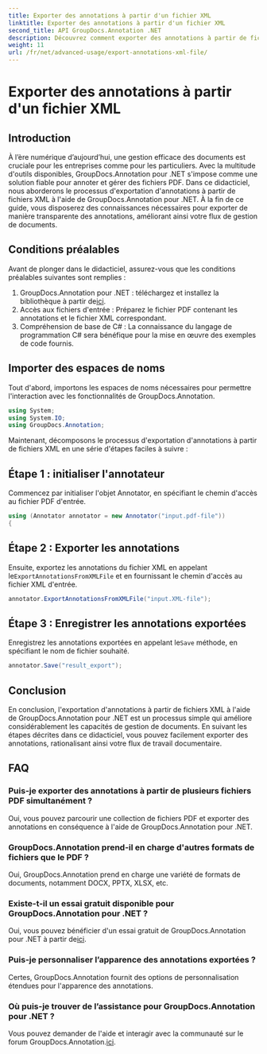 ```yaml
---
title: Exporter des annotations à partir d'un fichier XML
linktitle: Exporter des annotations à partir d'un fichier XML
second_title: API GroupDocs.Annotation .NET
description: Découvrez comment exporter des annotations à partir de fichiers XML à l'aide de GroupDocs.Annotation pour .NET, simplifiant ainsi efficacement votre flux de travail de gestion de documents.
weight: 11
url: /fr/net/advanced-usage/export-annotations-xml-file/
---
```


# Exporter des annotations à partir d'un fichier XML

## Introduction
À l’ère numérique d’aujourd’hui, une gestion efficace des documents est cruciale pour les entreprises comme pour les particuliers. Avec la multitude d'outils disponibles, GroupDocs.Annotation pour .NET s'impose comme une solution fiable pour annoter et gérer des fichiers PDF. Dans ce didacticiel, nous aborderons le processus d'exportation d'annotations à partir de fichiers XML à l'aide de GroupDocs.Annotation pour .NET. À la fin de ce guide, vous disposerez des connaissances nécessaires pour exporter de manière transparente des annotations, améliorant ainsi votre flux de gestion de documents.
## Conditions préalables
Avant de plonger dans le didacticiel, assurez-vous que les conditions préalables suivantes sont remplies :
1.  GroupDocs.Annotation pour .NET : téléchargez et installez la bibliothèque à partir de[ici](https://releases.groupdocs.com/annotation/net/).
2. Accès aux fichiers d'entrée : Préparez le fichier PDF contenant les annotations et le fichier XML correspondant.
3. Compréhension de base de C# : La connaissance du langage de programmation C# sera bénéfique pour la mise en œuvre des exemples de code fournis.

## Importer des espaces de noms
Tout d'abord, importons les espaces de noms nécessaires pour permettre l'interaction avec les fonctionnalités de GroupDocs.Annotation.
```csharp
using System;
using System.IO;
using GroupDocs.Annotation;
```

Maintenant, décomposons le processus d'exportation d'annotations à partir de fichiers XML en une série d'étapes faciles à suivre :
## Étape 1 : initialiser l'annotateur
Commencez par initialiser l'objet Annotator, en spécifiant le chemin d'accès au fichier PDF d'entrée.
```csharp
using (Annotator annotator = new Annotator("input.pdf-file"))
{
```
## Étape 2 : Exporter les annotations
 Ensuite, exportez les annotations du fichier XML en appelant le`ExportAnnotationsFromXMLFile` et en fournissant le chemin d'accès au fichier XML d'entrée.
```csharp
annotator.ExportAnnotationsFromXMLFile("input.XML-file");
```
## Étape 3 : Enregistrer les annotations exportées
 Enregistrez les annotations exportées en appelant le`Save` méthode, en spécifiant le nom de fichier souhaité.
```csharp
annotator.Save("result_export");
```

## Conclusion
En conclusion, l'exportation d'annotations à partir de fichiers XML à l'aide de GroupDocs.Annotation pour .NET est un processus simple qui améliore considérablement les capacités de gestion de documents. En suivant les étapes décrites dans ce didacticiel, vous pouvez facilement exporter des annotations, rationalisant ainsi votre flux de travail documentaire.
## FAQ
### Puis-je exporter des annotations à partir de plusieurs fichiers PDF simultanément ?
Oui, vous pouvez parcourir une collection de fichiers PDF et exporter des annotations en conséquence à l'aide de GroupDocs.Annotation pour .NET.
### GroupDocs.Annotation prend-il en charge d'autres formats de fichiers que le PDF ?
Oui, GroupDocs.Annotation prend en charge une variété de formats de documents, notamment DOCX, PPTX, XLSX, etc.
### Existe-t-il un essai gratuit disponible pour GroupDocs.Annotation pour .NET ?
 Oui, vous pouvez bénéficier d'un essai gratuit de GroupDocs.Annotation pour .NET à partir de[ici](https://releases.groupdocs.com/).
### Puis-je personnaliser l’apparence des annotations exportées ?
Certes, GroupDocs.Annotation fournit des options de personnalisation étendues pour l'apparence des annotations.
### Où puis-je trouver de l’assistance pour GroupDocs.Annotation pour .NET ?
 Vous pouvez demander de l'aide et interagir avec la communauté sur le forum GroupDocs.Annotation.[ici](https://forum.groupdocs.com/c/annotation/10).